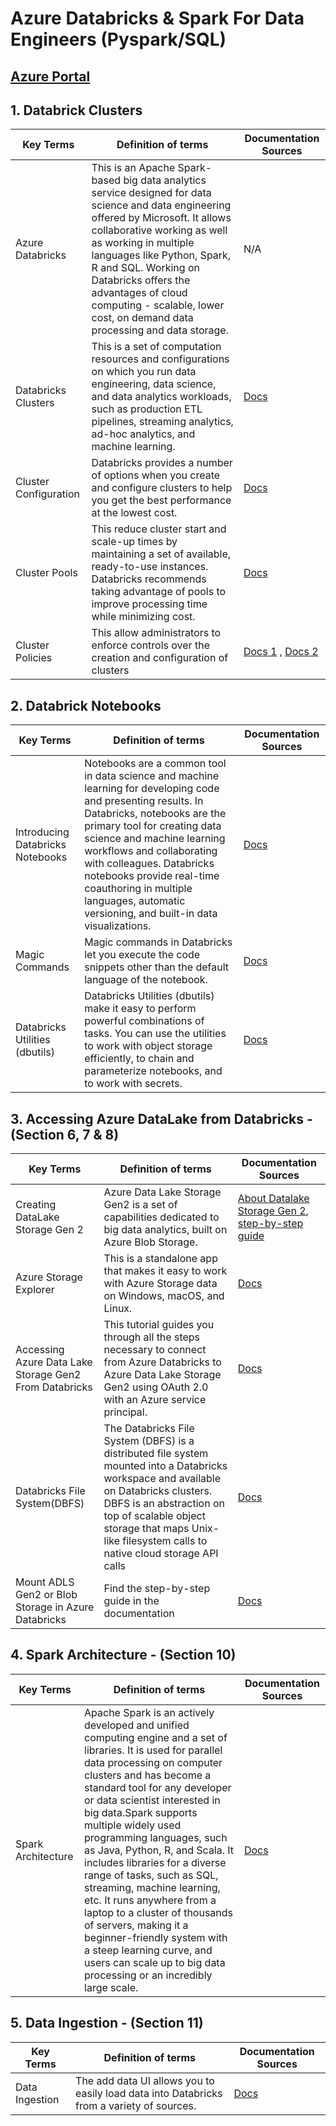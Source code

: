 # Azure Databricks & Spark For Data Engineers (Pyspark/SQL)
## [Azure Portal](https://portal.azure.com/#home)


## 1. Databrick Clusters
Key Terms | Definition of terms | Documentation Sources |
| ----------- | ----------- |  ----------- |
| Azure Databricks| This is an Apache Spark-based big data analytics service designed for data science and data engineering offered by Microsoft. It allows collaborative working as well as working in multiple languages like Python, Spark, R and SQL. Working on Databricks offers the advantages of cloud computing - scalable, lower cost, on demand data processing and data storage.  |  N/A  | 
| Databricks Clusters   | This is a set of computation resources and configurations on which you run data engineering, data science, and data analytics workloads, such as production ETL pipelines, streaming analytics, ad-hoc analytics, and machine learning. |  [Docs](https://docs.databricks.com/en/clusters/index.html) |  
| Cluster Configuration  | Databricks provides a number of options when you create and configure clusters to help you get the best performance at the lowest cost. |  [Docs](https://docs.databricks.com/en/clusters/cluster-config-best-practices.html) |  
| Cluster Pools  | This reduce cluster start and scale-up times by maintaining a set of available, ready-to-use instances. Databricks recommends taking advantage of pools to improve processing time while minimizing cost. |  [Docs](https://docs.databricks.com/en/clusters/pools.html) | 
| Cluster Policies  | This allow administrators to enforce controls over the creation and configuration of clusters |  [Docs 1](https://docs.databricks.com/en/administration-guide/clusters/policies.html) ,  [Docs 2](https://docs.databricks.com/en/administration-guide/clusters/policies-best-practices.html) | 

## 2. Databrick Notebooks

| Key Terms | Definition of terms | Documentation Sources |
| ----------- | ----------- |  ----------- |
| Introducing Databricks Notebooks   | Notebooks are a common tool in data science and machine learning for developing code and presenting results. In Databricks, notebooks are the primary tool for creating data science and machine learning workflows and collaborating with colleagues. Databricks notebooks provide real-time coauthoring in multiple languages, automatic versioning, and built-in data visualizations. |  [Docs](https://docs.databricks.com/en/notebooks/index.html) |  
| Magic Commands  | Magic commands in Databricks let you execute the code snippets other than the default language of the notebook. | [Docs](https://insightsndata.com/databricks-notebook-magic-commands-b5e3aa3f1585) |  
| Databricks Utilities (dbutils) | Databricks Utilities (dbutils) make it easy to perform powerful combinations of tasks. You can use the utilities to work with object storage efficiently, to chain and parameterize notebooks, and to work with secrets. |  [Docs](https://docs.databricks.com/en/dev-tools/databricks-utils.html) | 

## 3. Accessing Azure DataLake from Databricks - (Section 6, 7 & 8) 
| Key Terms | Definition of terms | Documentation Sources |
| ----------- | ----------- |  ----------- |
| Creating DataLake Storage Gen 2   | Azure Data Lake Storage Gen2 is a set of capabilities dedicated to big data analytics, built on Azure Blob Storage. |  [About Datalake Storage Gen 2](https://learn.microsoft.com/en-us/azure/storage/blobs/data-lake-storage-introduction), [step-by-step guide](https://learn.microsoft.com/en-us/azure/storage/common/storage-account-create?toc=%2Fazure%2Fstorage%2Fblobs%2Ftoc.json&tabs=azure-portal) |  
| Azure Storage Explorer | This is a standalone app that makes it easy to work with Azure Storage data on Windows, macOS, and Linux. | [Docs](https://learn.microsoft.com/en-us/azure/vs-azure-tools-storage-manage-with-storage-explorer?tabs=windows) |  
| Accessing Azure Data Lake Storage Gen2 From Databricks |This tutorial guides you through all the steps necessary to connect from Azure Databricks to Azure Data Lake Storage Gen2 using OAuth 2.0 with an Azure service principal.|  [Docs](https://learn.microsoft.com/en-us/azure/databricks/getting-started/connect-to-azure-storage) | 
|Databricks File System(DBFS) | The Databricks File System (DBFS) is a distributed file system mounted into a Databricks workspace and available on Databricks clusters. DBFS is an abstraction on top of scalable object storage that maps Unix-like filesystem calls to native cloud storage API calls|  [Docs](https://docs.databricks.com/en/dbfs/index.html) | 
|Mount ADLS Gen2 or Blob Storage in Azure Databricks | Find the step-by-step guide in the documentation|  [Docs](https://techcommunity.microsoft.com/t5/azure-paas-blog/mount-adls-gen2-or-blob-storage-in-azure-databricks/ba-p/3802926) | 


## 4. Spark Architecture - (Section 10) 
| Key Terms | Definition of terms | Documentation Sources |
| ----------- | ----------- |  ----------- |
| Spark Architecture | Apache Spark is an actively developed and unified computing engine and a set of libraries. It is used for parallel data processing on computer clusters and has become a standard tool for any developer or data scientist interested in big data.Spark supports multiple widely used programming languages, such as Java, Python, R, and Scala. It includes libraries for a diverse range of tasks, such as SQL, streaming, machine learning, etc. It runs anywhere from a laptop to a cluster of thousands of servers, making it a beginner-friendly system with a steep learning curve, and users can scale up to big data processing or an incredibly large scale. |  [Docs](https://intellipaat.com/blog/tutorial/spark-tutorial/spark-architecture/)|  

## 5. Data Ingestion - (Section 11) 
| Key Terms | Definition of terms | Documentation Sources |
| ----------- | ----------- |  ----------- |
| Data Ingestion | The add data UI allows you to easily load data into Databricks from a variety of sources.  |  [Docs](https://docs.databricks.com/en/ingestion/add-data/index.html)|  

